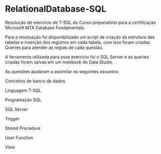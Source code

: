 # RelationalDatabase-SQL

Resolução de exercício de T-SQL do Curso preparatório para a certificação Microsoft MTA Database Fundamentals.

Para a resoluação foi disponibilizado um script de criação da estrutura das tabelas e inserção dos registros em cada tabela, 
com isso foram criadas Queries para atender as regras de cada questão.

A ferramenta utilizada para esse exercício foi o SQL Server e as queries criadas foram salvas em um notebook do Data Studio.

As questões ajudaram a assimilar os seguintes assuntos:

Conceitos de banco de dados

Linguagem T-SQL

Programação SQL

SQL Server

Trigger

Stored Procedure

User Function

View

